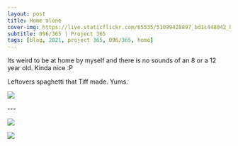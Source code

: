 ```yaml
---
layout: post
title: Home alone
cover-img: https://live.staticflickr.com/65535/51099428897_bd1c448042_h.jpg
subtitle: 096/365 | Project 365
tags: [blog, 2021, project 365, 096/365, home]
---
```

<style>
  .intro-header.big-img {
    background-position:center 
  }
</style>
Its weird to be at home by myself and there is no sounds of an 8 or a 12 year old. Kinda nice :P

Leftovers spaghetti that Tiff made. Yums.
<p class="post-img-wrap">
  <img src="https://live.staticflickr.com/65535/51099428897_bd1c448042_h.jpg">
</p>
---
<p class="post-img-wrap">
  <img src="https://live.staticflickr.com/65535/51099544678_5016f82037_h.jpg">
</p>
<p class="post-img-wrap">
  <img src="https://live.staticflickr.com/65535/51099003726_b1162a74ed_h.jpg">
</p>
